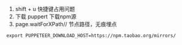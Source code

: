 1. shift + u 快捷键占用问题
2. 下载 puppert 下载npm源
3. page.waitForXPath// 节点路径，无痕埋点
```
export PUPPETEER_DOWNLOAD_HOST=https://npm.taobao.org/mirrors/
```